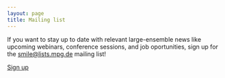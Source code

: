 ```yaml
---
layout: page
title: Mailing list
---
```


If you want to stay up to date with relevant large-ensemble news like upcoming webinars, conference sessions, and job oportunities, sign up for the smile@lists.mpg.de mailing list!

[Sign up](https://listserv.gwdg.de/mailman/listinfo/smile)


